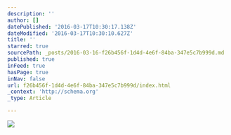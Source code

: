 ```yaml
---
description: ''
author: []
datePublished: '2016-03-17T10:30:17.138Z'
dateModified: '2016-03-17T10:30:10.627Z'
title: ''
starred: true
sourcePath: _posts/2016-03-16-f26b456f-1d4d-4e6f-84ba-347e5c7b999d.md
published: true
inFeed: true
hasPage: true
inNav: false
url: f26b456f-1d4d-4e6f-84ba-347e5c7b999d/index.html
_context: 'http://schema.org'
_type: Article

---
```

![](https://the-grid-user-content.s3-us-west-2.amazonaws.com/826e899c-5395-44c0-b1e8-7d576cd64e40.png)